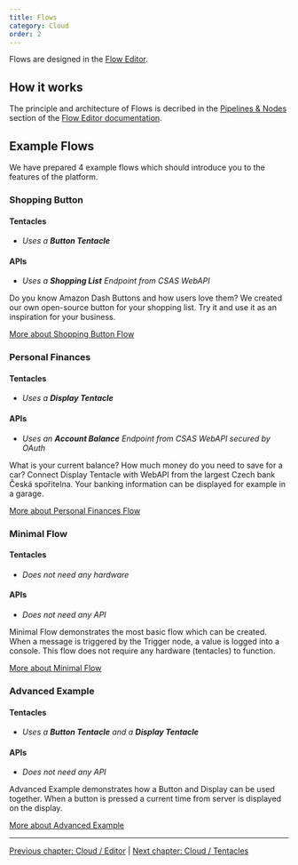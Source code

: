 ```yaml
---
title: Flows
category: Cloud
order: 2
---
```


Flows are designed in the [Flow Editor](/cloud/editor).

## How it works

The principle and architecture of Flows is decribed in the [Pipelines & Nodes](/cloud/editor#pipelines) section of the [Flow Editor documentation](/cloud/editor).

## Example Flows

We have prepared 4 example flows which should introduce you to the features of the platform.

### Shopping Button

#### Tentacles
* *Uses a **Button Tentacle***

#### APIs
* *Uses a **Shopping List** Endpoint from CSAS WebAPI*

Do you know Amazon Dash Buttons and how users love them? We created our own open-source button for your shopping list. Try it and use it as an inspiration for your business.

[More about Shopping Button Flow <i class="fa fa-arrow-right" aria-hidden="true"></i>](/examples/shopping_button)

### Personal Finances

#### Tentacles
* *Uses a **Display Tentacle***

#### APIs
* *Uses an **Account Balance** Endpoint from CSAS WebAPI secured by OAuth*

What is your current balance? How much money do you need to save for a car? Connect Display Tentacle with WebAPI from the largest Czech bank Česká spořitelna. Your banking information can be displayed for example in a garage.

[More about Personal Finances Flow <i class="fa fa-arrow-right" aria-hidden="true"></i>](/examples/personal_finances)

### Minimal Flow

#### Tentacles
* *Does not need any hardware*

#### APIs
* *Does not need any API*

Minimal Flow demonstrates the most basic flow which can be created. When a message is triggered by the Trigger node, a value is logged into a console. This flow does not require any hardware (tentacles) to function.

[More about Minimal Flow <i class="fa fa-arrow-right" aria-hidden="true"></i>](/examples/minimal_flow)

### Advanced Example

#### Tentacles
* *Uses a **Button Tentacle** and a **Display Tentacle***

#### APIs
* *Does not need any API*

Advanced Example demonstrates how a Button and Display can be used together. When a button is pressed a current time from server is displayed on the display.

[More about Advanced Example <i class="fa fa-arrow-right" aria-hidden="true"></i>](/examples/advanced_example)

-----

[<i class="fa fa-arrow-left" aria-hidden="true"></i> Previous chapter: Cloud / Editor](/cloud/editor) | [Next chapter: Cloud / Tentacles <i class="fa fa-arrow-right" aria-hidden="true"></i>](/cloud/tentacles)

